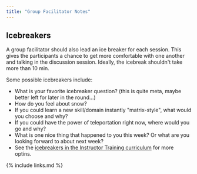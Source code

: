 ```yaml
---
title: "Group Facilitator Notes"
---
```



## Icebreakers

A group facilitator should also lead an ice breaker for each session.
This gives the participants a chance to get more comfortable with one another and talking in the discussion session.
Ideally, the icebreak shouldn't take more than 10 min.

Some possible icebreakers include:
- What is your favorite icebreaker question? (this is quite meta, maybe better left for later in the round...)
- How do you feel about snow?
- If you could learn a new skill/domain instantly "matrix-style", what would you choose and why?
- If you could have the power of teleportation right now, where would you go and why?
- What is one nice thing that happened to you this week? Or what are you looking forward to about next week?
- See the [icebreakers in the Instructor Training curriculum](https://carpentries.github.io/instructor-training/icebreakers/index.html) for more optins.

{% include links.md %}
